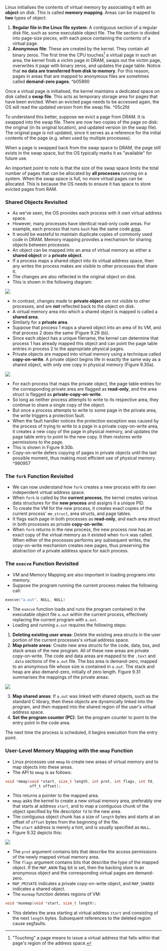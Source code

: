 Linux initialises the contents of virtual memory by associating it with an **object** on disk. This is called **memory mapping**. Areas can be mapped to **two** types of object:

1. **Regular file in the Linux file system**: A contiguous section of a regular disk file, such as some executable object file. The file section is divided into page-size pieces, with each piece containing the contents of a virtual page.
2. **Anonymous file**: These are created by the kernel. They contain all binary zeros. The first time the CPU touches[^fn1] a virtual page in such an area, the kernel finds a victim page in DRAM, swaps out the victim page, overwrites it page with binary zeros, and updates the page table. Notice that **no data are transferred from disk to memory**. For this reason, pages in areas that are mapped to anonymous files are sometimes called **demand-zero pages**. ^b05890

Once a virtual page is initialised, the kernel maintains a dedicated space on disk called a **swap file**. This acts as temporary storage area for pages that have been evicted. When an evicted page needs to be accessed again, the OS will read the updated version from the swap file. ^05c2fd

To understand this better, suppose we evict a page from DRAM. It is swapped into the swap file. There are now two copies of the page on disk: the original (in its original location), and updated version (in the swap file). The original page is not updated, since it serves as a reference for the initial contents of the page (e.g. when used by multiple processes).

When a page is swapped back from the swap space to DRAM, the page still exists in the swap space, but the OS typically marks it as "available" for future use.

An important point to note is that the size of the swap space limits the total number of pages that can be allocated by **all processes** running on a system. When the swap space is full, no more virtual pages can be allocated. This is because the OS needs to ensure it has space to store evicted pages from RAM.

### Shared Objects Revisited
* As we've seen, the OS provides each process with it own virtual address space.
* However, many processes have identical read-only code areas. For example, each process that runs `bash` has the same code [area](Case%20Study%20-%20The%20Intel%20Core%20i7%20and%20Linux%20Memory%20System#^371c5c).
* It would be wasteful to maintain duplicate copies of commonly used code in DRAM. Memory mapping provides a mechanism for sharing objects between processes.
* An object can be mapped into an area of virtual memory as either a **shared object** or a **private object**. 
* If a process maps a shared object into its virtual address space, then any writes the process makes are visible to other processes that share it.
* The changes are also reflected in the original object on disk.
* This is shown in the following diagram:

![](_attachments/Screenshot%202023-05-05%20at%2017.23.47.png)

* In contrast, changes made to **private object** are not visible to other processes, and are **not** reflected back to the object on disk. 
* A virtual memory area into which a shared object is mapped is called a **shared area**. 
* Similarly for a **private area**.
* Suppose that process 1 maps a shared object into an area of its VM, and that process 2 does the same (Figure 9.29 (b)).
* Since each object has a unique filename, the kernel can determine that process 1 has already mapped this object and can point the page table entries in process 2 to the appropriate physical pages.
* Private objects are mapped into virtual memory using a technique called **copy-on-write**. A private object begins life in exactly the same way as a shared object, with only one copy in physical memory (Figure 9.30a).

![](_attachments/Screenshot%202023-05-05%20at%2020.59.19.png)

* For each process that maps the private object, the page table entries for the corresponding private area are flagged as **read-only**, and the area struct is flagged as **private-copy-on-write**. 
* So long as neither process attempts to write to its respective area, they continue to share a single copy of the object.
* But once a process attempts to write to some page in the private area, the write triggers a protection fault.
* When the fault handler notices the protection exception was caused by the process of trying to write to a page in a private copy-on-write area, it creates a new copy of the page in physical memory, and updates the page table entry to point to the new copy. It then restores write permissions to the page.
* This is shown in Figure 9.30b.
* Copy-on-write defers copying of pages in private objects until the last possible moment, thus making most efficient use of physical memory. ^990957

### The `fork` Function Revisited
* We can now understand how `fork` creates a new process with its own independent virtual address space.
* When `fork` is called by the **current process**, the kernel creates various data structures for the **new process** and assigns it a unique PID. 
* To create the VM for the new process, it creates exact copies of the current process' `mm_struct`, area structs, and page tables.
* It flags each page in both processes as **read-only**, and each area struct in both processes as private **copy-on-write**.
* When `fork` returns in the new process, the new process now has an exact copy of the virtual memory as it existed when `fork` was called. When either of the processes performs any subsequent writes, the copy-on-write mechanism creates new pages, thus preserving the abstraction of a private address space for each process.

### The `execve` Function Revisited
* VM and Memory Mapping are also important in loading programs into memory.
* Suppose the program running the current process makes the following call:

```C
execve("a.out", NULL, NULL)
```

* The `execve` function loads and runs the program contained in the executable object file `a.out` within the current process, effectively replacing the current program with `a.out`.
* Loading and running `a.out` requires the following steps:

1. **Deleting existing user areas**: Delete the existing area structs in the user portion of the current processes's virtual address space.
2. **Map private areas**: Create new area structs for the code, data, bss, and stack areas of the new program. All of these new areas are private copy-on-write. The code and data areas are mapped to the `.text` and `.data` sections of the `a.out` file. The bss area is demand-zero, mapped to an anonymous file whose size is contained in `a.out`. The stack and heap are also demand-zero, initially of zero length. Figure 9.31 summarises the mappings of the private areas:

![](_attachments/Screenshot%202023-05-05%20at%2021.15.22.png)

3. **Map shared areas**: If `a.out` was linked with shared objects, such as the standard C library, then these objects are dynamically linked into the program, and then mapped into the shared region of the user's virtual address space.
4. **Set the program counter (PC)**: Set the program counter to point to the entry point in the code area.

The next time the process is scheduled, it begins execution from the entry point.

### User-Level Memory Mapping with the `mmap` Function
* Linux processes use `mmap` to create new areas of virtual memory and to map objects into these areas.
* The API to `mmap` is as follows:

```C
void *mmap(void *start, size_t length, int prot, int flags, int fd,         
		   off_t offset);
```
* This returns a pointer to the mapped area.
* `mmap` asks the kernel to create a new virtual memory area, preferably one that starts at address `start`, and to map a contiguous chunk of the object specified by file descriptor `fd` to the new area.
* The contiguous object chunk has a size of `length` bytes and starts at an offset of `offset` bytes from the beginning of the file.
* The `start` address is merely a hint, and is usually specified as `NULL`.
* Figure 9.32 depicts this:

![](_attachments/Screenshot%202023-05-05%20at%2021.22.56.png)

* The `prot` argument contains bits that describe the access permissions of the newly mapped virtual memory area.
* The `flags` argument contains bits that describe the type of the mapped object. If the `MAP_ANON` flag bit is set, then the backing store is an anonymous object and the corresponding virtual pages are demand-zero.
* `MAP_PRIVATE` indicates a private copy-on-write object, and `MAP_SHARED` indicates a shared object.
* The `munmap` function deletes regions of VM:

```C
void *munmap(void *start, size_t length);
```

* This deletes the area starting at virtual address `start` and consisting of the next `length` bytes. Subsequent references to the deleted region cause segfaults.



[^fn1]: "Touching" a page means to issue a virtual address that falls within that page's region of the address space.